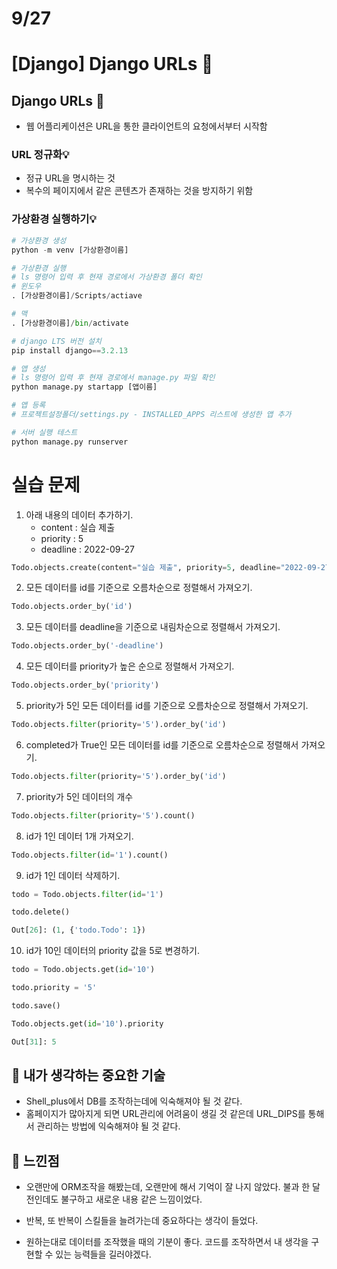 # 9/27

# [Django] Django URLs 📝

## **Django URLs** 💭

- 웹 어플리케이션은 URL을 통한 클라이언트의 요청에서부터 시작함

### URL 정규화💡

- 정규 URL을 명시하는 것
- 복수의 페이지에서 같은 콘텐츠가 존재하는 것을 방지하기 위함

### 가상환경 실행하기💡

```py
# 가상환경 생성
python -m venv [가상환경이름]

# 가상환경 실행
# ls 명령어 입력 후 현재 경로에서 가상환경 폴더 확인
# 윈도우
. [가상환경이름]/Scripts/actiave

# 맥
. [가상환경이름]/bin/activate

# django LTS 버전 설치
pip install django==3.2.13

# 앱 생성
# ls 명령어 입력 후 현재 경로에서 manage.py 파일 확인
python manage.py startapp [앱이름]

# 앱 등록
# 프로젝트설정폴더/settings.py - INSTALLED_APPS 리스트에 생성한 앱 추가

# 서버 실행 테스트
python manage.py runserver
```

# 실습 문제

1. 아래 내용의 데이터 추가하기.
   - content : 실습 제출
   - priority : 5
   - deadline : 2022-09-27

```py
Todo.objects.create(content="실습 제출", priority=5, deadline="2022-09-27")
```

2. 모든 데이터를 id를 기준으로 오름차순으로 정렬해서 가져오기.

```py
Todo.objects.order_by('id')
```

3. 모든 데이터를 deadline을 기준으로 내림차순으로 정렬해서 가져오기.

```py
Todo.objects.order_by('-deadline')
```

4. 모든 데이터를 priority가 높은 순으로 정렬해서 가져오기.

```py
Todo.objects.order_by('priority')
```

5. priority가 5인 모든 데이터를 id를 기준으로 오름차순으로 정렬해서 가져오기.

```py
Todo.objects.filter(priority='5').order_by('id')
```

6. completed가 True인 모든 데이터를 id를 기준으로 오름차순으로 정렬해서 가져오기.

```py
Todo.objects.filter(priority='5').order_by('id')
```

7. priority가 5인 데이터의 개수

```py
Todo.objects.filter(priority='5').count()
```

8. id가 1인 데이터 1개 가져오기.

```py
Todo.objects.filter(id='1').count()
```

9. id가 1인 데이터 삭제하기.

```py
todo = Todo.objects.filter(id='1')

todo.delete()

Out[26]: (1, {'todo.Todo': 1})
```

10. id가 10인 데이터의 priority 값을 5로 변경하기.

```py
todo = Todo.objects.get(id='10')

todo.priority = '5'

todo.save()

Todo.objects.get(id='10').priority

Out[31]: 5
```

## 🔎 내가 생각하는 중요한 기술

- Shell_plus에서 DB를 조작하는데에 익숙해져야 될 것 같다.
- 홈페이지가 많아지게 되면 URL관리에 어려움이 생길 것 같은데 URL_DIPS를 통해서 관리하는 방법에 익숙해져야 될 것 같다.

## 💎 느낀점

- 오랜만에 ORM조작을 해봤는데, 오랜만에 해서 기억이 잘 나지 않았다. 불과 한 달 전인데도 불구하고 새로운 내용 같은 느낌이었다.

- 반복, 또 반복이 스킬들을 늘려가는데 중요하다는 생각이 들었다.

- 원하는대로 데이터를 조작했을 때의 기분이 좋다. 코드를 조작하면서 내 생각을 구현할 수 있는 능력들을 길러야겠다.
